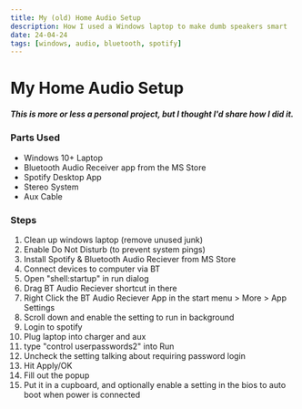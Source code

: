 ```yaml
---
title: My (old) Home Audio Setup
description: How I used a Windows laptop to make dumb speakers smart
date: 24-04-24
tags: [windows, audio, bluetooth, spotify]
---
```

# My Home Audio Setup
##### This is more or less a personal project, but I thought I'd share how I did it.
### Parts Used
- Windows 10+ Laptop
- Bluetooth Audio Receiver app from the MS Store
- Spotify Desktop App
- Stereo System
- Aux Cable
### Steps
1. Clean up windows laptop (remove unused junk)
2. Enable Do Not Disturb (to prevent system pings)
3. Install Spotify & Bluetooth Audio Reciever from MS Store
4. Connect devices to computer via BT
5. Open "shell:startup" in run dialog
6. Drag BT Audio Reciever shortcut in there
7. Right Click the BT Audio Reciever App in the start menu > More > App Settings
8. Scroll down and enable the setting to run in background
9. Login to spotify
10. Plug laptop into charger and aux
11. type "control userpasswords2" into Run
12. Uncheck the setting talking about requiring password login
13. Hit Apply/OK
14. Fill out the popup
15. Put it in a cupboard, and optionally enable a setting in the bios to auto boot when power is connected
<!--stackedit_data:
eyJoaXN0b3J5IjpbLTIwNjc0NDAyMTBdfQ==
-->
